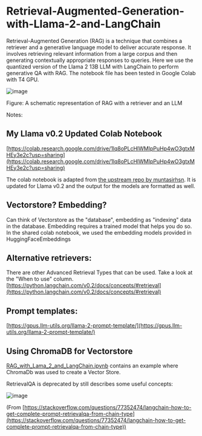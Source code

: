 # Retrieval-Augmented-Generation-with-Llama-2-and-LangChain
Retrieval-Augmented Generation (RAG) is a technique that combines a retriever and a generative language model to deliver accurate response. It involves retrieving relevant information from a large corpus and then generating contextually appropriate responses to queries. Here we use the quantized version of the Llama 2 13B LLM with LangChain to perform generative QA with RAG. The notebook file has been tested in Google Colab with T4 GPU. 

![image](https://github.com/muntasirhsn/Retrieval-Augmented-Generation-with-Llama-2/assets/29087240/0be4ab98-43f3-47f2-8520-5833630671fc)

Figure: A schematic representation of RAG with a retriever and an LLM

Notes:
## My Llama v0.2 Updated Colab Notebook
[https://colab.research.google.com/drive/1lq8oPLcHlWMIpPuHp4wO3gtxMHEy3e2c?usp=sharing](https://colab.research.google.com/drive/1lq8oPLcHlWMIpPuHp4wO3gtxMHEy3e2c?usp=sharing)

The colab notebook is adapted from [the upstream repo by muntasirhsn](https://github.com/muntasirhsn/Retrieval-Augmented-Generation-with-Llama-2). It is updated for Llama v0.2 and the output for the models are formatted as well. 

## Vectorstore? Embedding?
Can think of Vectorstore as the "database", embedding as "indexing" data in the database.
Embedding requires a trained model that helps you do so. In the shared colab notebook, we used the embedding models provided in HuggingFaceEmbeddings

## Alternative retrievers:
There are other Advanced Retrieval Types that can be used. Take a look at the "When to use" column.
[https://python.langchain.com/v0.2/docs/concepts/#retrieval](https://python.langchain.com/v0.2/docs/concepts/#retrieval)

## Prompt templates:
[https://gpus.llm-utils.org/llama-2-prompt-template/](https://gpus.llm-utils.org/llama-2-prompt-template/)

## Using ChromaDB for Vectorstore
[RAG_with_Lama_2_and_LangChain.ipynb](RAG_with_Lama_2_and_LangChain.ipynb) contains an example where ChromaDb was used to create a Vector Store.


RetrievalQA is deprecated by still describes some useful concepts:

![image](https://github.com/lokjunneo/Retrieval-Augmented-Generation-with-Llama-2/assets/44422169/69593687-efb8-4323-b3b0-0e84b9cdc8d8)

(From [https://stackoverflow.com/questions/77352474/langchain-how-to-get-complete-prompt-retrievalqa-from-chain-type](https://stackoverflow.com/questions/77352474/langchain-how-to-get-complete-prompt-retrievalqa-from-chain-type))
